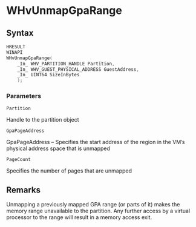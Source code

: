 # WHvUnmapGpaRange

## Syntax
```C
HRESULT
WINAPI
WHvUnmapGpaRange(
    _In_ WHV_PARTITION_HANDLE Partition,
    _In_ WHV_GUEST_PHYSICAL_ADDRESS GuestAddress,
    _In_ UINT64 SizeInBytes
    );
```
### Parameters

`Partition`

Handle to the partition object

`GpaPageAddress` 

GpaPageAddress – Specifies the start address of the region in the VM’s physical address space that is unmapped

`PageCount` 

Specifies the number of pages that are unmapped
  

## Remarks

Unmapping a previously mapped GPA range (or parts of it) makes the memory range unavailable to the partition. Any further access by a virtual processor to the range will result in a memory access exit. 

